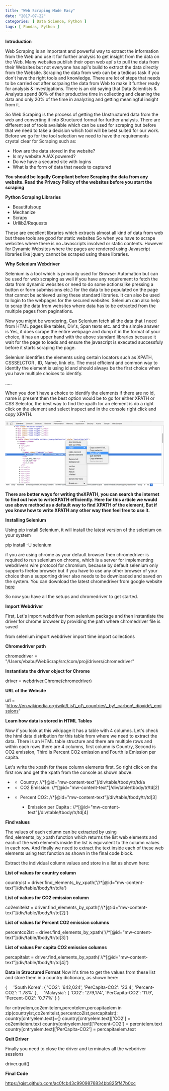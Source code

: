 ```yaml
---
title: "Web Scraping Made Easy"
date: "2017-07-22"
categories: [ Data Science, Python ]
tags: [ Pandas, Python ]
---
```


**Introduction**

Web Scraping is an important and powerful way to extract the information from the Web and use it for further analysis to get insight from the data on the Web. Many websites publish their open web api's to pull the data from their Websites but not everyone has api's build to extract the data directly from the Website. Scraping the data from web can be a tedious task if you don't have the right tools and knowledge. There are lot of steps that needs to be carried out after scrpaing the data from Web to make it further ready for analysis & investigations. There is an old saying that Data Scientists & Analysts spend 80% of their productive time in collecting and cleaning the data and only 20% of the time in analyzing and getting meaningful insight from it.

So Web Scraping is the process of getting the Unstructured data from the web and converting it into Structured format for further analysis. There are different set of tools available which can be used for scraping but before that we need to take a decision which tool will be best suited for our work. Before we go for the tool selection we need to have the requirements crystal clear for Scraping such as:

- How are the data stored in the website?
- Is my website AJAX powered?
- Do we have a secured site with logins
- What is the form of data that needs to captured

**You should be legally Compliant before Scraping the data from any website. Read the Privacy Policy of the websites before you start the scraping**

**Python Scraping Libraries**

- Beautifulsoup
- Mechanize
- Scrapy
- Urllib2/Requests

These are excellent libraries which extracts almost all kind of data from web but these tools are good for static websites So when you have to scrape websites where there is no Javascripts involved or static contents. However for Dynamic Websites where the pages are rendered using Javascript libraries like jquery cannot be scraped using these libraries.

**Why Selenium Webdriver**

Selenium is a tool which is primarily used for Browser Automation but can be used for web scraping as well if you have any requirement to fetch the data from dynamic websites or need to do some actions(like pressing a button or form submissions etc.) for the data to be populated on the page that cannot be achieved using these standard libraries. It can also be used to login to the webpages for the secured websites. Selenium can also help to scrap the data from websites where data has to be extracted from the multiple pages from paginations.

Now you might be wondering, Can Selenium fetch all the data that I need from HTML pages like tables, Div's, Span texts etc. and the simple answer is Yes, it does scrape the entire webpage and dump it in the format of your choice, it has an upper hand with the above standard libraries because it wait for the page to loads and ensure the javascript is executed successfuly before it starts scraping the page.

Selenium identifies the elements using certain locators such as XPATH, CSSSELCTOR , ID, Name, link etc. The most efficient and common way to identify the element is using id and should always be the first choice when you have multiple choices to identify.

<div **id**\="article-20">.....</div\>

When you don't have a choice to identify the elements if there are no id, name is present then the best option would be to go for either XPATH or CSS Selector, the best way to find the xpath for an element is do a right click on the element and select inspect and in the console right click and copy XPATH.

![](/images/2017/07/xpath-1.png)

**There are better ways for writing theXPATH, you can search the internet to find out how to writeXPATH efficiently. Here for this article we would use above method as a default way to find XPATH of the element, But if you know how to write XPATH any other way then feel free to use it.**

**Installing Selenium**

Using pip install Selenium, it will install the latest version of the selenium on your system

pip install -U selenium

if you are using chrome as your default browser then chromedriver is required to run selenium on chrome, which is a server for implementing webdrivers wire protocol for chromium, because by default selenium only supports firefox browser but if you have to use any other browser of your choice then a supporting driver also needs to be downloaded and saved on the system. You can download the latest chromedriver from google website [here](https://sites.google.com/a/chromium.org/chromedriver/downloads)

So now you have all the setups and chromedriver to get started.

**Import Webdriver**

First, Let's import webdriver from selenium package and then instantiate the driver for chrome browser by providing the path where chromedriver file is saved

from selenium import webdriver
import time
import collections

**Chromedriver path**

chromedriver = "/Users/vbabu/WebScrap/src/com/proj/drivers/chromedriver"

**Instantiate the driver object for Chrome**

driver = webdriver.Chrome(chromedriver)

**URL of the Website**

url = 'https://en.wikipedia.org/wiki/List\_of\_countries\_by\_carbon\_dioxide\_emissions'

**Learn how data is stored in HTML Tables**

Now if you look at this wikipage it has a table with 4 columns. Let's check the html data distribution for this table from where we need to extract the data. There is an HTML table structure and there are multiple rows and within each rows there are 4 columns, first column is Country, Second is CO2 emission, Third is Percent CO2 emission and Fourth is Emission per capita.

Let's write the xpath for these column elements first. So right click on the first row and get the xpath from the console as shown above.

- - Country: //\*\[@id="mw-content-text"\]/div/table/tbody/tr/td/a


- - CO2 Emission: //\*\[@id="mw-content-text"\]/div/table/tbody/tr/td\[2\]


- - Percent CO2: //\*\[@id="mw-content-text"\]/div/table/tbody/tr/td\[3\]

    - Emission per Capita : //\*\[@id="mw-content-text"\]/div/table/tbody/tr/td\[4\]


**Find values**

The values of each column can be extracted by using find\_elements\_by\_xpath function which returns the list web elements and each of the web elements inside the list is equivalent to the column values in each row. And finally we need to extract the text inside each of these web elements using text function as shown in the final code block.

Extract the individual column values and store in a list as shown here:

**List of values for country column**

countrylst = driver.find\_elements\_by\_xpath('//\*\[@id="mw-content-text"\]/div/table/tbody/tr/td/a')

**List of values for CO2 emission column**

co2emitelst = driver.find\_elements\_by\_xpath('//\*\[@id="mw-content-text"\]/div/table/tbody/tr/td\[2\]')

**List of values for Percent CO2 emission columns**

percentco2lst = driver.find\_elements\_by\_xpath('//\*\[@id="mw-content-text"\]/div/table/tbody/tr/td\[3\]')

**List of values Per capita CO2 emission columns**

percapitalst = driver.find\_elements\_by\_xpath('//\*\[@id="mw-content-text"\]/div/table/tbody/tr/td\[4\]')

**Data in Structured Format** Now it's time to get the values from these list and store them in a country dictionary, as shown here:

{    
 'South Korea':
                   { 'CO2': '642,024',
                   'PerCapita-CO2': '23.4',
                    'Percent-CO2': '1.78%' },    
 'Malaysia':
                   { 'CO2': '279,174',
                    'PerCapita-CO2': '11.9',
                    'Percent-CO2': '0.77%' }
}

for cntryelem,co2emitelem,percntelem,percapitaelem in zip(countrylst,co2emitelst,percentco2lst,percapitalst):
          country\[cntryelem.text\]\={}
          country\[cntryelem.text\]\['CO2'\] \= co2emitelem.text
          country\[cntryelem.text\]\['Percent-CO2'\] \= percntelem.text
          country\[cntryelem.text\]\['PerCapita-CO2'\] \= percapitaelem.text

  **Quit Driver**

Finally you need to close the driver and terminates all the webdriver sessions

driver.quit()

**Final Code**

https://gist.github.com/ac0fcb43c9909876834bb825ff47b0cc

